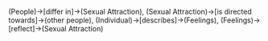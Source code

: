 (People)->[differ in]->(Sexual Attraction), (Sexual Attraction)->[is directed towards]->(other people), (Individual)->[describes]->(Feelings), (Feelings)->[reflect]->(Sexual Attraction)